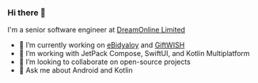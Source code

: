 
### Hi there 👋

I'm a senior software engineer at [DreamOnline Limited](https://dreamonline.com.bd/)

- 🔭 I’m currently working on [eBidyaloy](https://play.google.com/store/apps/details?id=com.dol.ebidyaloy) and [GiftWISH](https://play.google.com/store/apps/details?id=com.dol.giftwish)
- 🌱 I’m working with JetPack Compose, SwiftUI, and Kotlin Multiplatform
- 💞️ I’m looking to collaborate on open-source projects
- 💬 Ask me about Android and Kotlin
